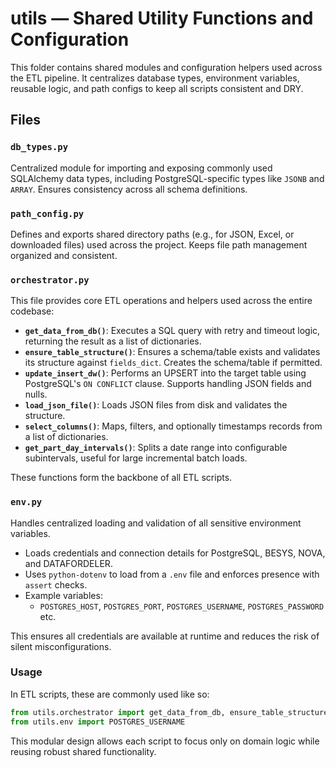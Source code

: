 # utils — Shared Utility Functions and Configuration

This folder contains shared modules and configuration helpers used across the ETL pipeline. It centralizes database types, environment variables, reusable logic, and path configs to keep all scripts consistent and DRY.

## Files

### `db_types.py` 

Centralized module for importing and exposing commonly used SQLAlchemy data types, including PostgreSQL-specific types like `JSONB` and `ARRAY`. Ensures consistency across all schema definitions.

### `path_config.py` 

Defines and exports shared directory paths (e.g., for JSON, Excel, or downloaded files) used across the project. Keeps file path management organized and consistent.

### `orchestrator.py`

This file provides core ETL operations and helpers used across the entire codebase:

- **`get_data_from_db()`**: Executes a SQL query with retry and timeout logic, returning the result as a list of dictionaries.
- **`ensure_table_structure()`**: Ensures a schema/table exists and validates its structure against `fields_dict`. Creates the schema/table if permitted.
- **`update_insert_dw()`**: Performs an UPSERT into the target table using PostgreSQL's `ON CONFLICT` clause. Supports handling JSON fields and nulls.
- **`load_json_file()`**: Loads JSON files from disk and validates the structure.
- **`select_columns()`**: Maps, filters, and optionally timestamps records from a list of dictionaries.
- **`get_part_day_intervals()`**: Splits a date range into configurable subintervals, useful for large incremental batch loads.

These functions form the backbone of all ETL scripts.

### `env.py`

Handles centralized loading and validation of all sensitive environment variables.

- Loads credentials and connection details for PostgreSQL, BESYS, NOVA, and DATAFORDELER.
- Uses `python-dotenv` to load from a `.env` file and enforces presence with `assert` checks.
- Example variables:
  - `POSTGRES_HOST`, `POSTGRES_PORT`, `POSTGRES_USERNAME`, `POSTGRES_PASSWORD` etc.

This ensures all credentials are available at runtime and reduces the risk of silent misconfigurations.

### Usage

In ETL scripts, these are commonly used like so:

```python
from utils.orchestrator import get_data_from_db, ensure_table_structure, update_insert_dw
from utils.env import POSTGRES_USERNAME
```

This modular design allows each script to focus only on domain logic while reusing robust shared functionality.

